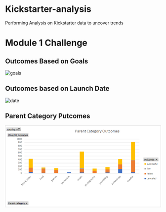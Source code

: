 # Kickstarter-analysis
Performing Analysis on Kickstarter data to uncover trends
# Module 1 Challenge 
## Outcomes Based on Goals 
![goals](Outcomes%20Based%20on%29Goals.png)

## Outcomes based on Launch Date
![date](Outcomes%20Based%20on%20Launch%20Date.png)

## Parent Category Putcomes
![Parent](Parent%20Category%20Outcomes.png)
      
